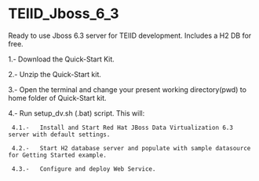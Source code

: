 # TEIID_Jboss_6_3
Ready to use Jboss 6.3 server for TEIID development. Includes a H2 DB for free.



1.-  Download the Quick-Start Kit.

2.-  Unzip the Quick-Start kit.

3.-  Open the terminal and change your present working directory(pwd) to home folder of Quick-Start kit.

4.-  Run setup_dv.sh (.bat) script. This will:

     4.1.-   Install and Start Red Hat JBoss Data Virtualization 6.3 server with default settings.

     4.2.-   Start H2 database server and populate with sample datasource for Getting Started example.

     4.3.-   Configure and deploy Web Service.
